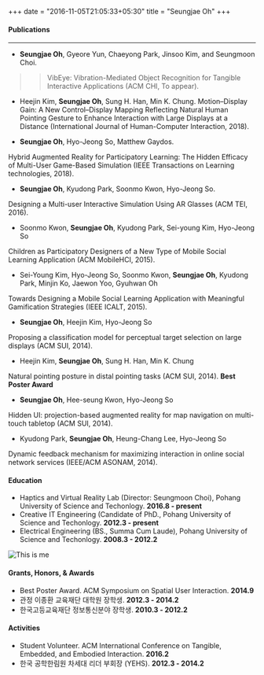 +++ 
date = "2016-11-05T21:05:33+05:30" 
title = "Seungjae Oh" 
+++

#### Publications
----
* **Seungjae Oh**, Gyeore Yun, Chaeyong Park, Jinsoo Kim, and Seungmoon Choi.

>> VibEye: Vibration-Mediated Object Recognition for Tangible Interactive Applications (ACM CHI, To appear). 

* Heejin Kim, **Seungjae Oh**, Sung H. Han, Min K. Chung. 
   Motion–Display Gain: A New Control–Display Mapping Reflecting Natural Human Pointing Gesture to Enhance Interaction with Large Displays at a Distance (International Journal of Human-Computer Interaction, 2018). 

* **Seungjae Oh**, Hyo-Jeong So, Matthew Gaydos.

Hybrid Augmented Reality for Participatory Learning: The Hidden Efficacy of Multi-User Game-Based Simulation (IEEE Transactions on Learning technologies, 2018). 

* **Seungjae Oh**, Kyudong Park, Soonmo Kwon, Hyo-Jeong So.

Designing a Multi-user Interactive Simulation Using AR Glasses (ACM TEI, 2016). 

* Soonmo Kwon, **Seungjae Oh**, Kyudong Park, Sei-young Kim, Hyo-Jeong So

Children as Participatory Designers of a New Type of Mobile Social Learning Application (ACM MobileHCI, 2015).

* Sei-Young Kim, Hyo-Jeong So, Soonmo Kwon, **Seungjae Oh**, Kyudong Park, Minjin Ko, Jaewon Yoo, Gyuhwan Oh

Towards Designing a Mobile Social Learning Application with Meaningful Gamification Strategies (IEEE ICALT, 2015).

* **Seungjae Oh**, Heejin Kim, Hyo-Jeong So

Proposing a classification model for perceptual target selection on large displays (ACM SUI, 2014).

* Heejin Kim, **Seungjae Oh**, Sung H. Han, Min K. Chung

Natural pointing posture in distal pointing tasks (ACM SUI, 2014). **Best Poster Award**

* **Seungjae Oh**, Hee-seung Kwon, Hyo-Jeong So

Hidden UI: projection-based augmented reality for map navigation on multi-touch tabletop (ACM SUI, 2014).

* Kyudong Park, **Seungjae Oh**, Heung-Chang Lee, Hyo-Jeong So

Dynamic feedback mechanism for maximizing interaction in online social network services (IEEE/ACM ASONAM, 2014).



#### Education

* Haptics and Virtual Reality Lab (Director: Seungmoon Choi), Pohang University of Science and Techonlogy. **2016.8 - present**
* Creative IT Engineering (Candidate of PhD., Pohang University of Science and Techonlogy. **2012.3 - present**
* Electrical Engineering (BS., Summa Cum Laude), Pohang University of Science and Techonlogy. **2008.3 - 2012.2**

![This is me][1]

#### Grants, Honors, & Awards
* Best Poster Award. ACM Symposium on Spatial User Interaction. **2014.9**
* 관정 이종환 교육재단 대학원 장학생. **2012.3 - 2014.2**
* 한국고등교육재단 정보통신분야 장학생. **2010.3 - 2012.2**

#### Activities
* Student Volunteer. ACM International Conference on Tangible, Embedded, and Embodied Interaction. **2016.2**
* 한국 공학한림원 차세대 리더 부회장 (YEHS). **2012.3 - 2014.2**


[1]: /img/seungjae.jpg
